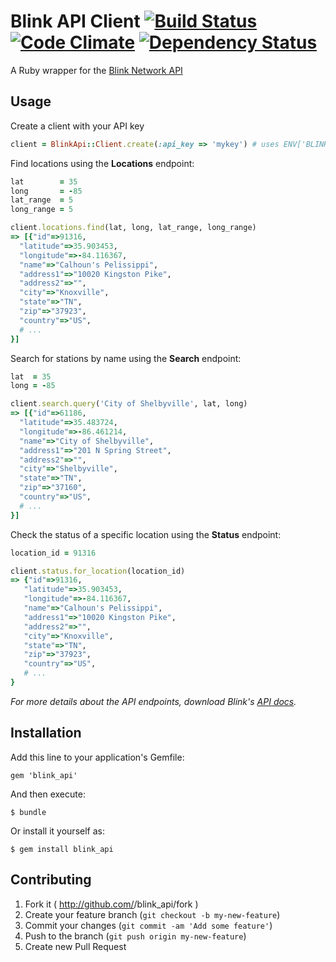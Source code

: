 # Blink API Client [![Build Status](https://travis-ci.org/kconarro14/blink_api.svg?branch=master)](https://travis-ci.org/kconarro14/blink_api) [![Code Climate](https://codeclimate.com/github/kconarro14/blink_api.png)](https://codeclimate.com/github/kconarro14/blink_api) [![Dependency Status](https://gemnasium.com/kconarro14/blink_api.svg)](https://gemnasium.com/kconarro14/blink_api)

A Ruby wrapper for the [Blink Network API](http://www.blinknetwork.com/developer.html)

## Usage

Create a client with your API key

```ruby
client = BlinkApi::Client.create(:api_key => 'mykey') # uses ENV['BLINK_API_KEY'] by default
```

Find locations using the __Locations__ endpoint:

```ruby
lat        = 35
long       = -85
lat_range  = 5
long_range = 5

client.locations.find(lat, long, lat_range, long_range)
=> [{"id"=>91316,
  "latitude"=>35.903453,
  "longitude"=>-84.116367,
  "name"=>"Calhoun's Pelissippi",
  "address1"=>"10020 Kingston Pike",
  "address2"=>"",
  "city"=>"Knoxville",
  "state"=>"TN",
  "zip"=>"37923",
  "country"=>"US",
  # ...
}]
```

Search for stations by name using the __Search__ endpoint:

```ruby
lat  = 35
long = -85

client.search.query('City of Shelbyville', lat, long)
=> [{"id"=>61186,
  "latitude"=>35.483724,
  "longitude"=>-86.461214,
  "name"=>"City of Shelbyville",
  "address1"=>"201 N Spring Street",
  "address2"=>"",
  "city"=>"Shelbyville",
  "state"=>"TN",
  "zip"=>"37160",
  "country"=>"US",
  # ...
}]
```

Check the status of a specific location using the __Status__ endpoint:

```ruby
location_id = 91316

client.status.for_location(location_id)
=> {"id"=>91316,
   "latitude"=>35.903453,
   "longitude"=>-84.116367,
   "name"=>"Calhoun's Pelissippi",
   "address1"=>"10020 Kingston Pike",
   "address2"=>"",
   "city"=>"Knoxville",
   "state"=>"TN",
   "zip"=>"37923",
   "country"=>"US",
   # ...
}
```

*For more details about the API endpoints, download Blink's [API docs](http://www.blinknetwork.com/file/17254/BLINK+API+MAP+20140128.1+.pdf).*

## Installation

Add this line to your application's Gemfile:

    gem 'blink_api'

And then execute:

    $ bundle

Or install it yourself as:

    $ gem install blink_api

## Contributing

1. Fork it ( http://github.com/<my-github-username>/blink_api/fork )
2. Create your feature branch (`git checkout -b my-new-feature`)
3. Commit your changes (`git commit -am 'Add some feature'`)
4. Push to the branch (`git push origin my-new-feature`)
5. Create new Pull Request
